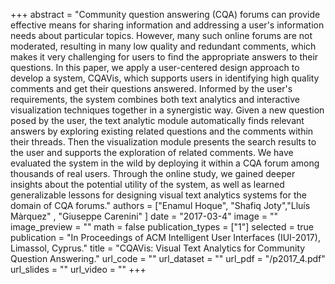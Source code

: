 +++
abstract = "Community question answering (CQA) forums can provide effective means for sharing information and addressing a user's information needs about particular topics. However, many such online forums are not moderated, resulting in many low quality and redundant comments, which makes it very challenging for users to find the appropriate answers to their questions. In this paper, we apply a user-centered design approach to develop a system, CQAVis, which supports users in identifying high quality comments and get their questions answered. Informed by the user's requirements, the system combines both text analytics and interactive visualization techniques together in a synergistic way. Given a new question posed by the user, the text analytic module automatically finds relevant answers by exploring existing related questions and the comments within their threads. Then the visualization module presents the search results to the user and supports the exploration of related comments. We have evaluated the system in the wild by deploying it within a CQA forum among thousands of real users. Through the online study, we gained deeper insights about the potential utility of the system, as well as learned generalizable lessons for designing visual text analytics systems for the domain of CQA forums." 
authors = ["Enamul Hoque", "Shafiq Joty","Lluís Màrquez" , "Giuseppe Carenini" ]
date = "2017-03-4"
image = ""
image_preview = ""
math = false
publication_types = ["1"]
selected = true
publication = "In Proceedings of ACM Intelligent User Interfaces (IUI-2017), Limassol, Cyprus."
title = "CQAVis: Visual Text Analytics for Community Question Answering."
url_code = ""
url_dataset = ""
url_pdf = "/p2017_4.pdf"
url_slides = ""
url_video = ""
+++


